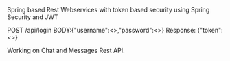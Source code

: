 Spring based Rest Webservices with token based security using Spring Security and JWT

POST /api/login BODY:{"username":<>,"password":<>} Response: {"token":<>}

Working on Chat and Messages Rest API.